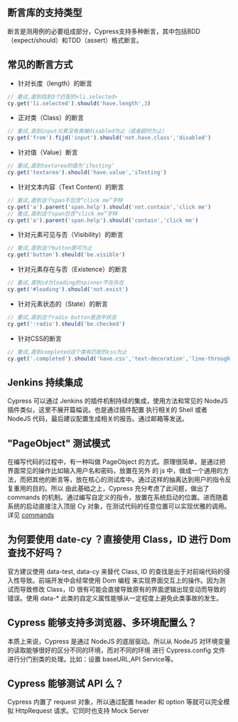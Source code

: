 ## 断言库的支持类型

断言是测用例的必要组成部分，Cypress支持多种断言，其中包括BDD（expect/should）和TDD（assert）格式断言。

## 常见的断言方式
- 针对长度（length）的断言
```javascript
// 重试,直到找到3个匹配的<li.selected>
cy.get('li.selected').should('have.length',3)
```
- 正对类（Class）的断言
```javascript
// 重试,直到input元素没有类被disabled为止（或者超时为止）
cy.get('from').fijd('input').should('not.have.class','disabled')
```
- 针对值（Value）断言
```javascript
// 重试,直到textarea的值为‘iTesting’
cy.get('textarea').should('have.value','iTesting')
```
- 针对文本内容（Text Content）的断言
```javascript
// 重试,直到这个span不包含“click me”字样
cy.get('a').parent('span.help').should('not.contain','click me')
// 重试,直到这个span包含“click me”字样
cy.get('a').parent('span.help').should('contain','click me')
```
- 针对元素可见与否（Visibility）的断言
```javascript
// 重试,直到这个button是可为止
cy.get('button').should('be.visible')
```
- 针对元素存在与否（Existence）的断言
```javascript
// 重试,直到id为loading的spinner不在存在
cy.get('#loading').should('not.exist')
```
- 针对元素状态的（State）的断言
```javascript
// 重试,直到这个radio button是选中状态
cy.get(':radio').should('be.checked')
```
- 针对CSS的断言
```javascript
// 重试,直到completed这个类有匹配的css为止
cy.get('.completed').should('have.css','text-decoration','line-through')
```
## Jenkins 持续集成
Cypress 可以通过 Jenkins 的插件机制持续的集成，使用方法和常见的 NodeJS 插件类似，这里不展开篇幅说。也是通过插件配置
执行相关的 Shell 或者 NodeJS 代码，最后建议配置生成相关的报告。通过邮箱等发送。

## "PageObject" 测试模式
在编写代码的过程中，有一种叫做 PageObject 的方式。原理很简单，是通过把界面常见的操作比如输入用户名和密码，放置在另外
的 js 中，做成一个通用的方法，而把其他的断言等，放在核心的测试库中。通过这样的抽离达到用户的指令反复重用的目的。所以
由此基础之上，Cypress 充分考虑了此问题，做出了 commands 的机制。通过编写自定义的指令，放置在系统启动的位置。进而随着
系统的启动直接注入顶层 Cy 对象，在测试代码的任意位置可以实现优雅的调用。详见 [commands](https://docs.cypress.io/api/cypress-api/custom-commands.html#Syntax)

## 为何要使用 date-cy ？直接使用 Class，ID 进行 Dom 查找不好吗？
官方建议使用 data-test, data-cy 来替代 Class, ID 的查找是出于对前端代码的侵入性导致。前端开发中会经常使用 Dom 编程
来实现界面交互上的操作。因为测试而导致修改 Class，ID 很有可能会直接导致原有的界面逻辑出现变动而导致的错误。使用 data-*
此类的自定义属性能够从一定程度上避免此类事故的发生。

## Cypress 能够支持多浏览器、多环境配置么？
本质上来说，Cypress 是通过 NodeJS 的底层驱动。所以从 NodeJS 对环境变量的读取能够很好的区分不同的环境，而对不同的环境
进行 Cypress.config 文件进行分门别类的处理。比如：设置 baseURL,API Service等。

## Cypress 能够测试 API 么？
Cypress 内置了 request 对象，所以通过配置 header 和 option 等就可以完全模拟 HttpRequest 请求。它同时也支持 Mock Server



